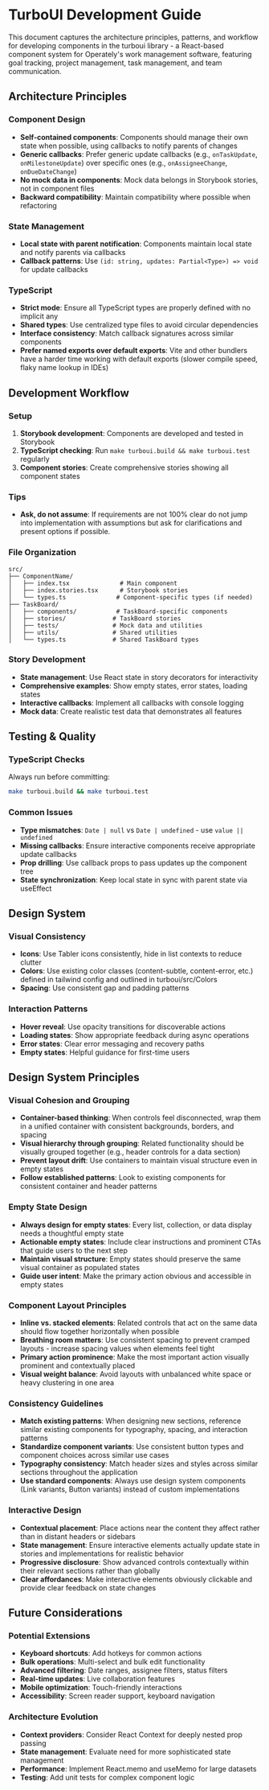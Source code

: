 # TurboUI Development Guide

This document captures the architecture principles, patterns, and workflow for developing components in the turboui library - a React-based component system for Operately's work management software, featuring goal tracking, project management, task management, and team communication.

## Architecture Principles

### Component Design

- **Self-contained components**: Components should manage their own state when possible, using callbacks to notify parents of changes
- **Generic callbacks**: Prefer generic update callbacks (e.g., `onTaskUpdate`, `onMilestoneUpdate`) over specific ones (e.g., `onAssigneeChange`, `onDueDateChange`)
- **No mock data in components**: Mock data belongs in Storybook stories, not in component files
- **Backward compatibility**: Maintain compatibility where possible when refactoring

### State Management

- **Local state with parent notification**: Components maintain local state and notify parents via callbacks
- **Callback patterns**: Use `(id: string, updates: Partial<Type>) => void` for update callbacks

### TypeScript

- **Strict mode**: Ensure all TypeScript types are properly defined with no implicit any
- **Shared types**: Use centralized type files to avoid circular dependencies
- **Interface consistency**: Match callback signatures across similar components
- **Prefer named exports over default exports**: Vite and other bundlers have a harder time working with default exports (slower compile speed, flaky name lookup in IDEs)

## Development Workflow

### Setup

1. **Storybook development**: Components are developed and tested in Storybook
2. **TypeScript checking**: Run `make turboui.build && make turboui.test` regularly
3. **Component stories**: Create comprehensive stories showing all component states

### Tips

- **Ask, do not assume**: If requirements are not 100% clear do not jump into implementation with assumptions but ask for clarifications and present options if possible.

### File Organization

```
src/
├── ComponentName/
│   ├── index.tsx              # Main component
│   ├── index.stories.tsx      # Storybook stories
│   └── types.ts              # Component-specific types (if needed)
├── TaskBoard/
│   ├── components/           # TaskBoard-specific components
│   ├── stories/             # TaskBoard stories
│   ├── tests/               # Mock data and utilities
│   ├── utils/               # Shared utilities
│   └── types.ts             # Shared TaskBoard types
```

### Story Development

- **State management**: Use React state in story decorators for interactivity
- **Comprehensive examples**: Show empty states, error states, loading states
- **Interactive callbacks**: Implement all callbacks with console logging
- **Mock data**: Create realistic test data that demonstrates all features

## Testing & Quality

### TypeScript Checks

Always run before committing:

```bash
make turboui.build && make turboui.test
```

### Common Issues

- **Type mismatches**: `Date | null` vs `Date | undefined` - use `value || undefined`
- **Missing callbacks**: Ensure interactive components receive appropriate update callbacks
- **Prop drilling**: Use callback props to pass updates up the component tree
- **State synchronization**: Keep local state in sync with parent state via useEffect

## Design System

### Visual Consistency

- **Icons**: Use Tabler icons consistently, hide in list contexts to reduce clutter
- **Colors**: Use existing color classes (content-subtle, content-error, etc.) defined in tailwind config and outlined in turboui/src/Colors
- **Spacing**: Use consistent gap and padding patterns

### Interaction Patterns

- **Hover reveal**: Use opacity transitions for discoverable actions
- **Loading states**: Show appropriate feedback during async operations
- **Error states**: Clear error messaging and recovery paths
- **Empty states**: Helpful guidance for first-time users

## Design System Principles

### Visual Cohesion and Grouping

- **Container-based thinking**: When controls feel disconnected, wrap them in a unified container with consistent backgrounds, borders, and spacing
- **Visual hierarchy through grouping**: Related functionality should be visually grouped together (e.g., header controls for a data section)
- **Prevent layout drift**: Use containers to maintain visual structure even in empty states
- **Follow established patterns**: Look to existing components for consistent container and header patterns

### Empty State Design

- **Always design for empty states**: Every list, collection, or data display needs a thoughtful empty state
- **Actionable empty states**: Include clear instructions and prominent CTAs that guide users to the next step
- **Maintain visual structure**: Empty states should preserve the same visual container as populated states
- **Guide user intent**: Make the primary action obvious and accessible in empty states

### Component Layout Principles

- **Inline vs. stacked elements**: Related controls that act on the same data should flow together horizontally when possible
- **Breathing room matters**: Use consistent spacing to prevent cramped layouts - increase spacing values when elements feel tight
- **Primary action prominence**: Make the most important action visually prominent and contextually placed
- **Visual weight balance**: Avoid layouts with unbalanced white space or heavy clustering in one area

### Consistency Guidelines

- **Match existing patterns**: When designing new sections, reference similar existing components for typography, spacing, and interaction patterns
- **Standardize component variants**: Use consistent button types and component choices across similar use cases
- **Typography consistency**: Match header sizes and styles across similar sections throughout the application
- **Use standard components**: Always use design system components (Link variants, Button variants) instead of custom implementations

### Interactive Design

- **Contextual placement**: Place actions near the content they affect rather than in distant headers or sidebars
- **State management**: Ensure interactive elements actually update state in stories and implementations for realistic behavior
- **Progressive disclosure**: Show advanced controls contextually within their relevant sections rather than globally
- **Clear affordances**: Make interactive elements obviously clickable and provide clear feedback on state changes

## Future Considerations

### Potential Extensions

- **Keyboard shortcuts**: Add hotkeys for common actions
- **Bulk operations**: Multi-select and bulk edit functionality
- **Advanced filtering**: Date ranges, assignee filters, status filters
- **Real-time updates**: Live collaboration features
- **Mobile optimization**: Touch-friendly interactions
- **Accessibility**: Screen reader support, keyboard navigation

### Architecture Evolution

- **Context providers**: Consider React Context for deeply nested prop passing
- **State management**: Evaluate need for more sophisticated state management
- **Performance**: Implement React.memo and useMemo for large datasets
- **Testing**: Add unit tests for complex component logic
